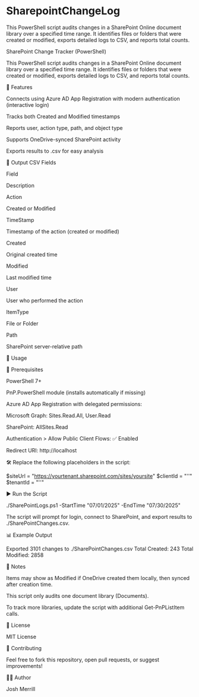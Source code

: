 # SharepointChangeLog
This PowerShell script audits changes in a SharePoint Online document library over a specified time range. It identifies files or folders that were created or modified, exports detailed logs to CSV, and reports total counts.

SharePoint Change Tracker (PowerShell)

This PowerShell script audits changes in a SharePoint Online document library over a specified time range. It identifies files or folders that were created or modified, exports detailed logs to CSV, and reports total counts.

🔧 Features

Connects using Azure AD App Registration with modern authentication (interactive login)

Tracks both Created and Modified timestamps

Reports user, action type, path, and object type

Supports OneDrive-synced SharePoint activity

Exports results to .csv for easy analysis

📁 Output CSV Fields

Field

Description

Action

Created or Modified

TimeStamp

Timestamp of the action (created or modified)

Created

Original created time

Modified

Last modified time

User

User who performed the action

ItemType

File or Folder

Path

SharePoint server-relative path

🚀 Usage

🔐 Prerequisites

PowerShell 7+

PnP.PowerShell module (installs automatically if missing)

Azure AD App Registration with delegated permissions:

Microsoft Graph: Sites.Read.All, User.Read

SharePoint: AllSites.Read

Authentication > Allow Public Client Flows: ✅ Enabled

Redirect URI: http://localhost

🛠️ Replace the following placeholders in the script:

$siteUrl = "https://yourtenant.sharepoint.com/sites/yoursite"
$clientId = "'<YOUR-CLIENT-ID>'"
$tenantId = "'<YOUR-TENANT-ID>'"

▶️ Run the Script

./SharePointLogs.ps1 -StartTime "07/01/2025" -EndTime "07/30/2025"

The script will prompt for login, connect to SharePoint, and export results to ./SharePointChanges.csv.

📊 Example Output

Exported 3101 changes to ./SharePointChanges.csv
Total Created: 243
Total Modified: 2858

📌 Notes

Items may show as Modified if OneDrive created them locally, then synced after creation time.

This script only audits one document library (Documents).

To track more libraries, update the script with additional Get-PnPListItem calls.

📄 License

MIT License

🤝 Contributing

Feel free to fork this repository, open pull requests, or suggest improvements!

👨‍💻 Author

Josh Merrill
